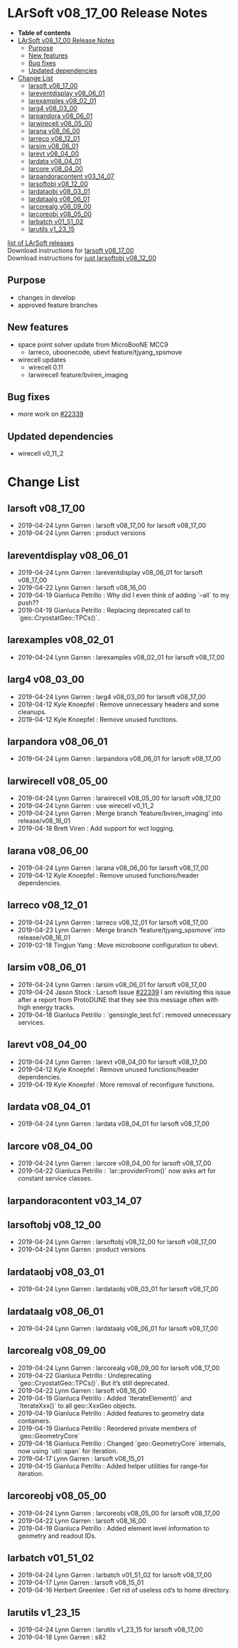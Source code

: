 LArSoft v08\_17\_00 Release Notes
======================================================================

-   **Table of contents**
-   [LArSoft v08\_17\_00 Release Notes](#LArSoft-v08_17_00-Release-Notes)
    -   [Purpose](#Purpose)
    -   [New features](#New-features)
    -   [Bug fixes](#Bug-fixes)
    -   [Updated dependencies](#Updated-dependencies)
-   [Change List](#Change-List)
    -   [larsoft v08\_17\_00](#larsoft-v08_17_00)
    -   [lareventdisplay v08\_06\_01](#lareventdisplay-v08_06_01)
    -   [larexamples v08\_02\_01](#larexamples-v08_02_01)
    -   [larg4 v08\_03\_00](#larg4-v08_03_00)
    -   [larpandora v08\_06\_01](#larpandora-v08_06_01)
    -   [larwirecell v08\_05\_00](#larwirecell-v08_05_00)
    -   [larana v08\_06\_00](#larana-v08_06_00)
    -   [larreco v08\_12\_01](#larreco-v08_12_01)
    -   [larsim v08\_06\_01](#larsim-v08_06_01)
    -   [larevt v08\_04\_00](#larevt-v08_04_00)
    -   [lardata v08\_04\_01](#lardata-v08_04_01)
    -   [larcore v08\_04\_00](#larcore-v08_04_00)
    -   [larpandoracontent v03\_14\_07](#larpandoracontent-v03_14_07)
    -   [larsoftobj v08\_12\_00](#larsoftobj-v08_12_00)
    -   [lardataobj v08\_03\_01](#lardataobj-v08_03_01)
    -   [lardataalg v08\_06\_01](#lardataalg-v08_06_01)
    -   [larcorealg v08\_09\_00](#larcorealg-v08_09_00)
    -   [larcoreobj v08\_05\_00](#larcoreobj-v08_05_00)
    -   [larbatch v01\_51\_02](#larbatch-v01_51_02)
    -   [larutils v1\_23\_15](#larutils-v1_23_15)

[list of LArSoft releases](LArSoft_release_list)\
Download instructions for [larsoft v08\_17\_00](http://scisoft.fnal.gov/scisoft/bundles/larsoft/v08_17_00/larsoft-v08_17_00.html)\
Download instructions for [just larsoftobj v08\_12\_00](http://scisoft.fnal.gov/scisoft/bundles/larsoftobj/v08_12_00/larsoftobj-v08_12_00.html)

Purpose
--------------------

-   changes in develop
-   approved feature branches

New features
------------------------------

-   space point solver update from MicroBooNE MCC9
    -   larreco, uboonecode, ubevt feature/tjyang\_spsmove
-   wirecell updates
    -   wirecell 0.11
    -   larwirecell feature/bviren\_imaging

Bug fixes
------------------------

-   more work on [\#22339](/redmine/issues/22339 "Bug: Tons of Error Messages from OpDetBTRs (Closed)")

Updated dependencies
----------------------------------------------

-   wirecell v0\_11\_2

Change List
============================

larsoft v08\_17\_00
------------------------------------------

-   2019-04-24 Lynn Garren : larsoft v08\_17\_00 for larsoft v08\_17\_00
-   2019-04-24 Lynn Garren : product versions

lareventdisplay v08\_06\_01
----------------------------------------------------------

-   2019-04-24 Lynn Garren : lareventdisplay v08\_06\_01 for larsoft v08\_17\_00
-   2019-04-22 Lynn Garren : larsoft v08\_16\_00
-   2019-04-19 Gianluca Petrillo : Why did I even think of adding \`–all\` to my push??
-   2019-04-19 Gianluca Petrillo : Replacing deprecated call to \`geo::CryostatGeo::TPCs()\`.

larexamples v08\_02\_01
--------------------------------------------------

-   2019-04-24 Lynn Garren : larexamples v08\_02\_01 for larsoft v08\_17\_00

larg4 v08\_03\_00
--------------------------------------

-   2019-04-24 Lynn Garren : larg4 v08\_03\_00 for larsoft v08\_17\_00
-   2019-04-12 Kyle Knoepfel : Remove unnecessary headers and some cleanups.
-   2019-04-12 Kyle Knoepfel : Remove unused functions.

larpandora v08\_06\_01
------------------------------------------------

-   2019-04-24 Lynn Garren : larpandora v08\_06\_01 for larsoft v08\_17\_00

larwirecell v08\_05\_00
--------------------------------------------------

-   2019-04-24 Lynn Garren : larwirecell v08\_05\_00 for larsoft v08\_17\_00
-   2019-04-24 Lynn Garren : use wirecell v0\_11\_2
-   2019-04-24 Lynn Garren : Merge branch ‘feature/bviren\_imaging’ into release/v08\_16\_01
-   2019-04-18 Brett Viren : Add support for wct logging.

larana v08\_06\_00
----------------------------------------

-   2019-04-24 Lynn Garren : larana v08\_06\_00 for larsoft v08\_17\_00
-   2019-04-12 Kyle Knoepfel : Remove unused functions/header dependencies.

larreco v08\_12\_01
------------------------------------------

-   2019-04-24 Lynn Garren : larreco v08\_12\_01 for larsoft v08\_17\_00
-   2019-04-23 Lynn Garren : Merge branch ‘feature/tjyang\_spsmove’ into release/v08\_16\_01
-   2019-02-18 Tingjun Yang : Move microboone configuration to ubevt.

larsim v08\_06\_01
----------------------------------------

-   2019-04-24 Lynn Garren : larsim v08\_06\_01 for larsoft v08\_17\_00
-   2019-04-24 Jason Stock : Larsoft Issue [\#22339](/redmine/issues/22339 "Bug: Tons of Error Messages from OpDetBTRs (Closed)") I am revisiting this issue after a report from ProtoDUNE that they see this message often with high energy tracks.
-   2019-04-18 Gianluca Petrillo : \`gensingle\_test.fcl\`: removed unnecessary services.

larevt v08\_04\_00
----------------------------------------

-   2019-04-24 Lynn Garren : larevt v08\_04\_00 for larsoft v08\_17\_00
-   2019-04-12 Kyle Knoepfel : Remove unused functions/header dependencies.
-   2019-04-19 Kyle Knoepfel : More removal of reconfigure functions.

lardata v08\_04\_01
------------------------------------------

-   2019-04-24 Lynn Garren : lardata v08\_04\_01 for larsoft v08\_17\_00

larcore v08\_04\_00
------------------------------------------

-   2019-04-24 Lynn Garren : larcore v08\_04\_00 for larsoft v08\_17\_00
-   2019-04-22 Gianluca Petrillo : \`lar::providerFrom()\` now asks art for constant service classes.

larpandoracontent v03\_14\_07
--------------------------------------------------------------

larsoftobj v08\_12\_00
------------------------------------------------

-   2019-04-24 Lynn Garren : larsoftobj v08\_12\_00 for larsoft v08\_17\_00
-   2019-04-24 Lynn Garren : product versions

lardataobj v08\_03\_01
------------------------------------------------

-   2019-04-24 Lynn Garren : lardataobj v08\_03\_01 for larsoft v08\_17\_00

lardataalg v08\_06\_01
------------------------------------------------

-   2019-04-24 Lynn Garren : lardataalg v08\_06\_01 for larsoft v08\_17\_00

larcorealg v08\_09\_00
------------------------------------------------

-   2019-04-24 Lynn Garren : larcorealg v08\_09\_00 for larsoft v08\_17\_00
-   2019-04-22 Gianluca Petrillo : Undeprecating \`geo::CryostatGeo::TPCs()\`. But it’s still deprecated.
-   2019-04-22 Lynn Garren : larsoft v08\_16\_00
-   2019-04-19 Gianluca Petrillo : Added \`IterateElement()\` and \`IterateXxx()\` to all geo::XxxGeo objects.
-   2019-04-19 Gianluca Petrillo : Added features to geometry data containers.
-   2019-04-19 Gianluca Petrillo : Reordered private members of \`geo::GeometryCore\`
-   2019-04-18 Gianluca Petrillo : Changed \`geo::GeometryCore\` internals, now using \`util::span\` for iteration.
-   2019-04-17 Lynn Garren : larsoft v08\_15\_01
-   2019-04-15 Gianluca Petrillo : Added helper utilities for range-for iteration.

larcoreobj v08\_05\_00
------------------------------------------------

-   2019-04-24 Lynn Garren : larcoreobj v08\_05\_00 for larsoft v08\_17\_00
-   2019-04-22 Lynn Garren : larsoft v08\_16\_00
-   2019-04-19 Gianluca Petrillo : Added element level information to geometry and readout IDs.

larbatch v01\_51\_02
--------------------------------------------

-   2019-04-24 Lynn Garren : larbatch v01\_51\_02 for larsoft v08\_17\_00
-   2019-04-17 Lynn Garren : larsoft v08\_15\_01
-   2019-04-16 Herbert Greenlee : Get rid of useless cd’s to home directory.

larutils v1\_23\_15
------------------------------------------

-   2019-04-24 Lynn Garren : larutils v1\_23\_15 for larsoft v08\_17\_00
-   2019-04-18 Lynn Garren : s82
